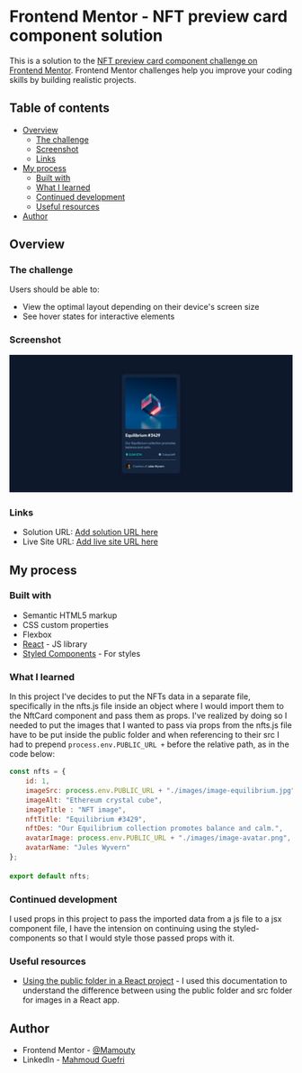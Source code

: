 # Frontend Mentor - NFT preview card component solution

This is a solution to the [NFT preview card component challenge on Frontend Mentor](https://www.frontendmentor.io/challenges/nft-preview-card-component-SbdUL_w0U). Frontend Mentor challenges help you improve your coding skills by building realistic projects. 

## Table of contents

- [Overview](#overview)
  - [The challenge](#the-challenge)
  - [Screenshot](#screenshot)
  - [Links](#links)
- [My process](#my-process)
  - [Built with](#built-with)
  - [What I learned](#what-i-learned)
  - [Continued development](#continued-development)
  - [Useful resources](#useful-resources)
- [Author](#author)


## Overview

### The challenge

Users should be able to:

- View the optimal layout depending on their device's screen size
- See hover states for interactive elements

### Screenshot

![](./public/images/Frontend%20Mentor%20NFT%20preview%20card%20component.png)


### Links

- Solution URL: [Add solution URL here](https://your-solution-url.com)
- Live Site URL: [Add live site URL here](https://your-live-site-url.com)

## My process

### Built with

- Semantic HTML5 markup
- CSS custom properties
- Flexbox
- [React](https://reactjs.org/) - JS library
- [Styled Components](https://styled-components.com/) - For styles

### What I learned

In this project I've decides to put the NFTs data in a separate file, specifically in the nfts.js file inside an object where I would import them to the NftCard component and pass them as props. I've realized by doing so I needed to put the images that I wanted to pass via props from the nfts.js file have to be put inside the public folder and when referencing to their src I had to prepend ```process.env.PUBLIC_URL +```  before the relative path, as in the code below:

```js
const nfts = {
    id: 1,
    imageSrc: process.env.PUBLIC_URL + "./images/image-equilibrium.jpg",
    imageAlt: "Ethereum crystal cube",
    imageTitle : "NFT image",
    nftTitle: "Equilibrium #3429",
    nftDes: "Our Equilibrium collection promotes balance and calm.",
    avatarImage: process.env.PUBLIC_URL + "./images/image-avatar.png",
    avatarName: "Jules Wyvern"  
};

export default nfts;
```

### Continued development

I used props in this project to pass the imported data from a js file to a jsx component file, I have the intension on continuing using the styled-components so that I would style those passed props with it.


### Useful resources

- [Using the public folder in a React project](https://create-react-app.dev/docs/using-the-public-folder) - I used this documentation to understand the difference between using the public folder and src folder for images in a React app.

## Author

- Frontend Mentor - [@Mamouty](https://www.frontendmentor.io/profile/Mamouty)
- LinkedIn - [Mahmoud Guefri](https://www.linkedin.com/in/mahmoud-guefri-6b0269193/)

